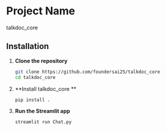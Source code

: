 # Project Name
talkdoc_core

## Installation

1. **Clone the repository**
    ```bash
    git clone https://github.com/foundersai25/talkdoc_core
    cd talkdoc_core
    ```

2. **Install talkdoc_core **
    ```bash
    pip install .
    ```

3. **Run the Streamlit app**
    ```bash
    streamlit run Chat.py
    ```

